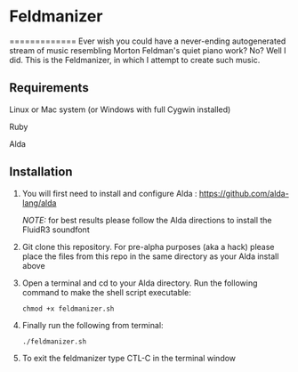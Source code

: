 # Feldmanizer
=============
Ever wish you could have a never-ending autogenerated stream of music resembling Morton Feldman's quiet piano work?  No?  Well I did.
This is the Feldmanizer, in which I attempt to create such music.

## Requirements
Linux or Mac system (or Windows with full Cygwin installed)

Ruby

Alda

## Installation
1. You will first need to install and configure Alda : https://github.com/alda-lang/alda

   *NOTE:* for best results please follow the Alda directions to install the FluidR3 soundfont
   
2. Git clone this repository.  For pre-alpha purposes (aka a hack) please place the files from this repo in the same directory as your Alda install above

3. Open a terminal and cd to your Alda directory. Run the following command to make the shell script executable:
 
   `chmod +x feldmanizer.sh`
   
4. Finally run the following from terminal:
 

   `./feldmanizer.sh`
   
5. To exit the feldmanizer type CTL-C in the terminal window
